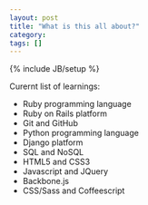 ```yaml
---
layout: post
title: "What is this all about?"
category: 
tags: []
---
```

{% include JB/setup %}

Curernt list of learnings:
* Ruby programming language
* Ruby on Rails platform
* Git and GitHub
* Python programming language
* Django platform
* SQL and NoSQL
* HTML5 and CSS3
* Javascript and JQuery
* Backbone.js
* CSS/Sass and Coffeescript 
